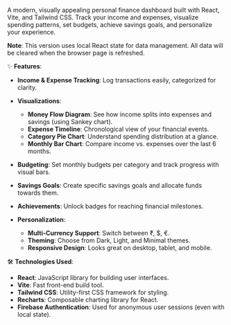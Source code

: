 A modern, visually appealing personal finance dashboard built with React, Vite, and Tailwind CSS. Track your income and expenses, visualize spending patterns, set budgets, achieve savings goals, and personalize your experience.

**Note**: This version uses local React state for data management. All data will be cleared when the browser page is refreshed.

✨ **Features**:

- **Income & Expense Tracking**: Log transactions easily, categorized for clarity.

- **Visualizations**:
  - **Money Flow Diagram**: See how income splits into expenses and savings (using Sankey chart).
  - **Expense Timeline**: Chronological view of your financial events.
  - **Category Pie Chart**: Understand spending distribution at a glance.
  - **Monthly Bar Chart**: Compare income vs. expenses over the last 6 months.

- **Budgeting**: Set monthly budgets per category and track progress with visual bars.

- **Savings Goals**: Create specific savings goals and allocate funds towards them.

- **Achievements**: Unlock badges for reaching financial milestones.

- **Personalization**:
  - **Multi-Currency Support**: Switch between ₹, $, €.
  - **Theming**: Choose from Dark, Light, and Minimal themes.
  - **Responsive Design**: Looks great on desktop, tablet, and mobile.

🛠️ **Technologies Used**:

- **React**: JavaScript library for building user interfaces.
- **Vite**: Fast front-end build tool.
- **Tailwind CSS**: Utility-first CSS framework for styling.
- **Recharts**: Composable charting library for React.
- **Firebase Authentication**: Used for anonymous user sessions (even with local state).
